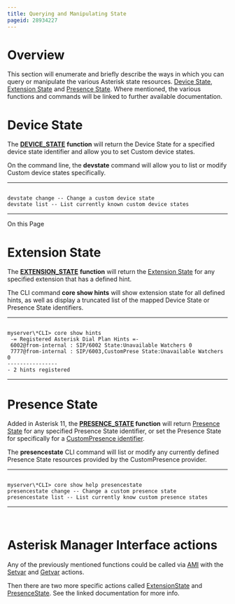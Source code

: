 ```yaml
---
title: Querying and Manipulating State
pageid: 28934227
---
```


Overview
========

This section will enumerate and briefly describe the ways in which you can query or manipulate the various Asterisk state resources. [Device State](/Device-State), [Extension State](/Extension-State-and-Hints) and [Presence State](/Presence-State). Where mentioned, the various functions and commands will be linked to further available documentation.

Device State
============

The [**DEVICE\_STATE**](/Asterisk-11-Function_DEVICE_STATE) **function** will return the Device State for a specified device state identifier and allow you to set Custom device states.

On the command line, the **devstate** command will allow you to list or modify Custom device states specifically.




---

  
  


```

devstate change -- Change a custom device state
devstate list -- List currently known custom device states

```



---


On this Page


Extension State
===============

The **[EXTENSION\_STATE](/Asterisk-11-Function_EXTENSION_STATE)** **function** will return the [Extension State](/Extension-State-and-Hints) for any specified extension that has a defined hint.

The CLI command **core show hints** will show extension state for all defined hints, as well as display a truncated list of the mapped Device State or Presence State identifiers.




---

  
  


```

myserver\*CLI> core show hints
 -= Registered Asterisk Dial Plan Hints =-
 6002@from-internal : SIP/6002 State:Unavailable Watchers 0
 7777@from-internal : SIP/6003,CustomPrese State:Unavailable Watchers 0
----------------
- 2 hints registered

```



---


Presence State
==============

Added in Asterisk 11, the **[PRESENCE\_STATE](/Asterisk-11-Function_PRESENCE_STATE) function** will return [Presence State](/Presence-State) for any specified Presence State identifier, or set the Presence State for specifically for a [CustomPresence identifier](/Presence-State).

The **presencestate** CLI command will list or modify any currently defined Presence State resources provided by the CustomPresence provider.




---

  
  


```

myserver\*CLI> core show help presencestate 
presencestate change -- Change a custom presence state
presencestate list -- List currently know custom presence states

```



---


 

Asterisk Manager Interface actions
==================================

Any of the previously mentioned functions could be called via [AMI](/Asterisk-Manager-Interface--AMI-) with the [Setvar](/Asterisk-11-ManagerAction_Setvar) and [Getvar](/Asterisk-11-ManagerAction_Getvar) actions.

Then there are two more specific actions called [ExtensionState](/Asterisk-11-ManagerAction_ExtensionState) and [PresenceState](/Asterisk-11-ManagerAction_PresenceState). See the linked documentation for more info.


